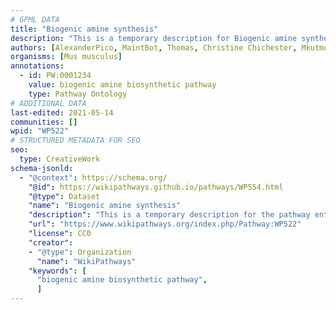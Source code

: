 ```yaml
---
# GPML DATA
title: "Biogenic amine synthesis"
description: "This is a temporary description for Biogenic amine synthesis"
authors: [AlexanderPico, MaintBot, Thomas, Christine Chichester, Mkutmon, Eweitz]
organisms: [Mus musculus]
annotations:
  - id: PW:0001234 
    value: biogenic amine biosynthetic pathway
    type: Pathway Ontology
# ADDITIONAL DATA
last-edited: 2021-05-14
communities: []
wpid: "WP522"
# STRUCTURED METADATA FOR SEO
seo:
  type: CreativeWork
schema-jsonld:
  - "@context": https://schema.org/
    "@id": https://wikipathways.github.io/pathways/WP554.html
    "@type": Dataset
    "name": "Biogenic amine synthesis"
    "description": "This is a temporary description for the pathway entitled: Biogenic amine synthesis"
    "url": "https://www.wikipathways.org/index.php/Pathway:WP522"
    "license": CC0
    "creator":
    - "@type": Organization
      "name": "WikiPathways"
    "keywords": [
      "biogenic amine biosynthetic pathway",
      ]
---
```

